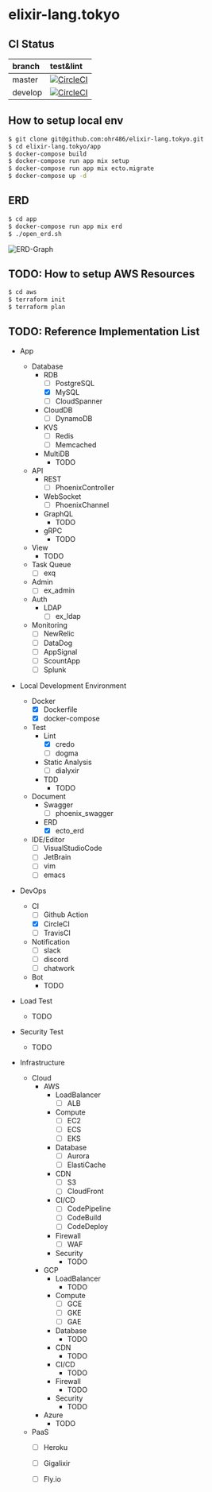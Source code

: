 # elixir-lang.tokyo

## CI Status

| branch  | test&lint                                                                                                                                                 |
|:--------|:----------------------------------------------------------------------------------------------------------------------------------------------------------|
| master  | [![CircleCI](https://circleci.com/gh/ohr486/elixir-lang.tokyo/tree/master.svg?style=svg)](https://circleci.com/gh/ohr486/elixir-lang.tokyo/tree/master)   |
| develop | [![CircleCI](https://circleci.com/gh/ohr486/elixir-lang.tokyo/tree/develop.svg?style=svg)](https://circleci.com/gh/ohr486/elixir-lang.tokyo/tree/develop) |

## How to setup local env

```bash
$ git clone git@github.com:ohr486/elixir-lang.tokyo.git
$ cd elixir-lang.tokyo/app
$ docker-compose build
$ docker-compose run app mix setup
$ docker-compose run app mix ecto.migrate
$ docker-compose up -d
```

## ERD

```bash
$ cd app
$ docker-compose run app mix erd
$ ./open_erd.sh
```

![ERD-Graph](./tmp.erd.png)


## TODO: How to setup AWS Resources

```bash
$ cd aws
$ terraform init
$ terraform plan
```

## TODO: Reference Implementation List

- App
  - Database
    - RDB
      - [ ] PostgreSQL
      - [x] MySQL
      - [ ] CloudSpanner
    - CloudDB
      - [ ] DynamoDB
    - KVS
      - [ ] Redis
      - [ ] Memcached
    - MultiDB
      - TODO
  - API
    - REST
      - [ ] PhoenixController
    - WebSocket
      - [ ] PhoenixChannel
    - GraphQL
      - TODO
    - gRPC
      - TODO
  - View
    - TODO
  - Task Queue
    - [ ] exq
  - Admin
    - [ ] ex\_admin
  - Auth
    - LDAP
      - [ ] ex\_ldap
  - Monitoring
    - [ ] NewRelic
    - [ ] DataDog
    - [ ] AppSignal
    - [ ] ScountApp
    - [ ] Splunk

- Local Development Environment
  - Docker
    - [x] Dockerfile
    - [x] docker-compose
  - Test
    - Lint
      - [x] credo
      - [ ] dogma
    - Static Analysis
      - [ ] dialyxir
    - TDD
      - TODO
  - Document
    - Swagger
      - [ ] phoenix\_swagger
    - ERD
      - [x] ecto\_erd
  - IDE/Editor
    - [ ] VisualStudioCode
    - [ ] JetBrain
    - [ ] vim
    - [ ] emacs

- DevOps
  - CI
    - [ ] Github Action
    - [x] CircleCI
    - [ ] TravisCI
  - Notification
    - [ ] slack
    - [ ] discord
    - [ ] chatwork
  - Bot
    - TODO

- Load Test
  - TODO

- Security Test
  - TODO

- Infrastructure
  - Cloud
    - AWS
      - LoadBalancer
        - [ ] ALB
      - Compute
        - [ ] EC2
        - [ ] ECS
        - [ ] EKS
      - Database
        - [ ] Aurora
        - [ ] ElastiCache
      - CDN
        - [ ] S3
        - [ ] CloudFront
      - CI/CD
        - [ ] CodePipeline
        - [ ] CodeBuild
        - [ ] CodeDeploy
      - Firewall
        - [ ] WAF
      - Security
        - TODO
    - GCP
      - LoadBalancer
        - TODO
      - Compute
        - [ ] GCE
        - [ ] GKE
        - [ ] GAE
      - Database
        - TODO
      - CDN
        - TODO
      - CI/CD
        - TODO
      - Firewall
        - TODO
      - Security
        - TODO
    - Azure
      - TODO
  - PaaS
    - [ ] Heroku
    - [ ] Gigalixir
    - [ ] Fly.io

